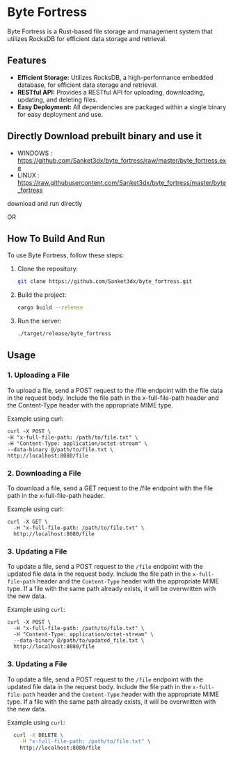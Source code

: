 # Byte Fortress

Byte Fortress is a Rust-based file storage and management system that utilizes RocksDB for efficient data storage and retrieval.

## Features

- **Efficient Storage:** Utilizes RocksDB, a high-performance embedded database, for efficient data storage and retrieval.
- **RESTful API:** Provides a RESTful API for uploading, downloading, updating, and deleting files.
- **Easy Deployment:** All dependencies are packaged within a single binary for easy deployment and use.

## Directly Download prebuilt binary and use it

   - WINDOWS : https://github.com/Sanket3dx/byte_fortress/raw/master/byte_fortress.exe
   - LINUX : https://raw.githubusercontent.com/Sanket3dx/byte_fortress/master/byte_fortress

   download and run directly 

OR 

## How To Build And Run

To use Byte Fortress, follow these steps:

1. Clone the repository:

   ```bash
   git clone https://github.com/Sanket3dx/byte_fortress.git

2. Build the project:

    ```bash
   cargo build --release

3. Run the server:

   ```bash
   ./target/release/byte_fortress


## Usage

### 1. Uploading a File

  To upload a file, send a POST request to the /file endpoint with the file data in the request body. Include the file path in the x-full-file-path header and the Content-Type header with the appropriate MIME type.

  Example using curl:

    curl -X POST \
    -H "x-full-file-path: /path/to/file.txt" \
    -H "Content-Type: application/octet-stream" \
    --data-binary @/path/to/file.txt \
    http://localhost:8080/file


### 2. Downloading a File

  To download a file, send a GET request to the /file endpoint with the file path in the x-full-file-path header.

  Example using curl:

    curl -X GET \
      -H "x-full-file-path: /path/to/file.txt" \
      http://localhost:8080/file
      
### 3. Updating a File

To update a file, send a POST request to the `/file` endpoint with the updated file data in the request body. Include the file path in the `x-full-file-path` header and the `Content-Type` header with the appropriate MIME type. If a file with the same path already exists, it will be overwritten with the new data.

  Example using `curl`:
  
    curl -X POST \
      -H "x-full-file-path: /path/to/file.txt" \
      -H "Content-Type: application/octet-stream" \
      --data-binary @/path/to/updated_file.txt \
      http://localhost:8080/file

### 3. Updating a File

To update a file, send a POST request to the `/file` endpoint with the updated file data in the request body. Include the file path in the `x-full-file-path` header and the `Content-Type` header with the appropriate MIME type. If a file with the same path already exists, it will be overwritten with the new data.

  Example using `curl`:
  
  ```bash
    curl -X DELETE \
      -H "x-full-file-path: /path/to/file.txt" \
      http://localhost:8080/file


